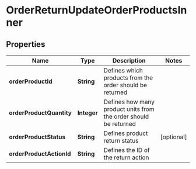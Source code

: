 

# OrderReturnUpdateOrderProductsInner

## Properties

Name | Type | Description | Notes
------------ | ------------- | ------------- | -------------
**orderProductId** | **String** | Defines which products from the order should be returned | 
**orderProductQuantity** | **Integer** | Defines how many product units from the order should be returned | 
**orderProductStatus** | **String** | Defines product return status |  [optional]
**orderProductActionId** | **String** | Defines the ID of the return action | 




